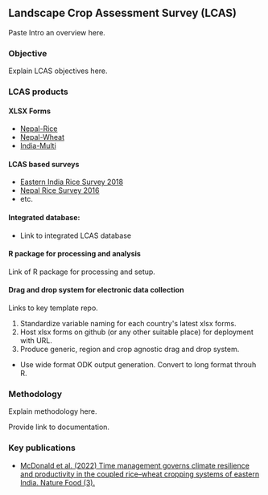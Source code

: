 ## Landscape Crop Assessment Survey (LCAS)

Paste Intro an overview here.

### Objective

Explain LCAS objectives here.

### LCAS products

#### XLSX Forms
 - [Nepal-Rice](https://github.com/AntonUrfels/LCAS/blob/main/data/xlsx_deployed/np_rice.xlsx)
 - [Nepal-Wheat](https://github.com/AntonUrfels/LCAS/blob/main/data/xlsx_deployed/np_wheat.xlsx)
 - [India-Multi](https://github.com/AntonUrfels/LCAS/blob/main/data/xlsx_deployed/in_multi.xlsx)



#### LCAS based surveys

 - [Eastern India Rice Survey 2018](https://hdl.handle.net/11529/10548656)
 - [Nepal Rice Survey 2016](https://hdl.handle.net/11529/10968)
 - etc. 

#### Integrated database:
- Link to integrated LCAS database


#### R package for processing and analysis

Link of R package for processing and setup.

#### Drag and drop system for electronic data collection

Links to key template repo.
1. Standardize variable naming for each country's latest xlsx forms.
2. Host xlsx forms on github (or any other suitable place) for deployment with URL.
3. Produce generic, region and crop agnostic drag and drop system.
- Use wide format ODK output generation. Convert to long format throuh R.


### Methodology

Explain methodology here.

Provide link to documentation.

### Key publications

- [McDonald et al. (2022) Time management governs climate resilience and productivity in the coupled rice–wheat cropping systems of eastern India. Nature Food (3).](https://doi.org/10.1038/s43016-022-00549-0)
